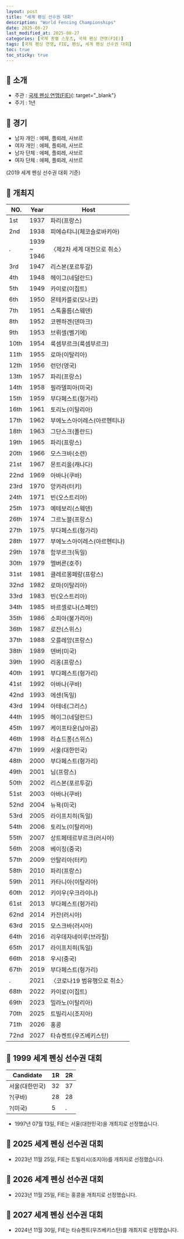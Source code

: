 ```yaml
---
layout: post
title: "세계 펜싱 선수권 대회"
description: "World Fencing Championships"
date: 2025-08-27
last_modified_at: 2025-08-27
categories: [국제 종별 스포츠, 국제 펜싱 연맹(FIE)]
tags: [국제 펜싱 연맹, FIE, 펜싱, 세계 펜싱 선수권 대회]
toc: true
toc_sticky: true
---
```

## 📜 소개
* 주관 : [국제 펜싱 연맹(FIE)](https://fie.org/){: target="_blank"}
* 주기 : 1년

## 📜 경기
* 남자 개인 : 에페, 플뢰레, 사브르
* 여자 개인 : 에페, 플뢰레, 사브르
* 남자 단체 : 에페, 플뢰레, 사브르
* 여자 단체 : 에페, 플뢰레, 사브르

(2019 세계 펜싱 선수권 대회 기준)

## 📜 개최지

<html>
    <head>
        <meta charset="UTF-8">
    </head>
    <body>
        <table>
            <thead>
                <tr class="header-row">
                    <th class="col-no">NO.</th>
                    <th class="col-year">Year</th>
                    <th class="col-host">Host</th>
                </tr>
            </thead>
            <tbody>
                <tr>
                    <td>1st</td>
                    <td>1937</td>
                    <td>파리(프랑스)</td>
                </tr>
                <tr>
                    <td>2nd</td>
                    <td>1938</td>
                    <td>피에슈탸니(체코슬로바키아)</td>
                </tr>
                <tr>
                    <td>.</td>
                    <td>1939<br>~<br>1946</td>
                    <td>〈제2차 세계 대전으로 취소〉</td>
                </tr>
                <tr>
                    <td>3rd</td>
                    <td>1947</td>
                    <td>리스본(포르투갈)</td>
                </tr>
                <tr>
                    <td>4th</td>
                    <td>1948</td>
                    <td>헤이그(네덜란드)</td>
                </tr>
                <tr>
                    <td>5th</td>
                    <td>1949</td>
                    <td>카이로(이집트)</td>
                </tr>
                <tr>
                    <td>6th</td>
                    <td>1950</td>
                    <td>몬테카를로(모나코)</td>
                </tr>
                <tr>
                    <td>7th</td>
                    <td>1951</td>
                    <td>스톡홀름(스웨덴)</td>
                </tr>
                <tr>
                    <td>8th</td>
                    <td>1952</td>
                    <td>코펜하겐(덴마크)</td>
                </tr>
                <tr>
                    <td>9th</td>
                    <td>1953</td>
                    <td>브뤼셀(벨기에)</td>
                </tr>
                <tr>
                    <td>10th</td>
                    <td>1954</td>
                    <td>룩셈부르크(룩셈부르크)</td>
                </tr>
                <tr>
                    <td>11th</td>
                    <td>1955</td>
                    <td>로마(이탈리아)</td>
                </tr>
                <tr>
                    <td>12th</td>
                    <td>1956</td>
                    <td>런던(영국)</td>
                </tr>
                <tr>
                    <td>13th</td>
                    <td>1957</td>
                    <td>파리(프랑스)</td>
                </tr>
                <tr>
                    <td>14th</td>
                    <td>1958</td>
                    <td>필라델피아(미국)</td>
                </tr>
                <tr>
                    <td>15th</td>
                    <td>1959</td>
                    <td>부다페스트(헝가리)</td>
                </tr>
                <tr>
                    <td>16th</td>
                    <td>1961</td>
                    <td>토리노(이탈리아)</td>
                </tr>
                <tr>
                    <td>17th</td>
                    <td>1962</td>
                    <td>부에노스아이레스(아르헨티나)</td>
                </tr>
                <tr>
                    <td>18th</td>
                    <td>1963</td>
                    <td>그단스크(폴란드)</td>
                </tr>
                <tr>
                    <td>19th</td>
                    <td>1965</td>
                    <td>파리(프랑스)</td>
                </tr>
                <tr>
                    <td>20th</td>
                    <td>1966</td>
                    <td>모스크바(소련)</td>
                </tr>
                <tr>
                    <td>21st</td>
                    <td>1967</td>
                    <td>몬트리올(캐나다)</td>
                </tr>
                <tr>
                    <td>22nd</td>
                    <td>1969</td>
                    <td>아바나(쿠바)</td>
                </tr>
                <tr>
                    <td>23rd</td>
                    <td>1970</td>
                    <td>앙카라(터키)</td>
                </tr>
                <tr>
                    <td>24th</td>
                    <td>1971</td>
                    <td>빈(오스트리아)</td>
                </tr>
                <tr>
                    <td>25th</td>
                    <td>1973</td>
                    <td>예테보리(스웨덴)</td>
                </tr>
                <tr>
                    <td>26th</td>
                    <td>1974</td>
                    <td>그르노블(프랑스)</td>
                </tr>
                <tr>
                    <td>27th</td>
                    <td>1975</td>
                    <td>부다페스트(헝가리)</td>
                </tr>
                <tr>
                    <td>28th</td>
                    <td>1977</td>
                    <td>부에노스아이레스(아르헨티나)</td>
                </tr>
                <tr>
                    <td>29th</td>
                    <td>1978</td>
                    <td>함부르크(독일)</td>
                </tr>
                <tr>
                    <td>30th</td>
                    <td>1979</td>
                    <td>멜버른(호주)</td>
                </tr>
                <tr>
                    <td>31st</td>
                    <td>1981</td>
                    <td>클레르몽페랑(프랑스)</td>
                </tr>
                <tr>
                    <td>32nd</td>
                    <td>1982</td>
                    <td>로마(이탈리아)</td>
                </tr>
                <tr>
                    <td>33rd</td>
                    <td>1983</td>
                    <td>빈(오스트리아)</td>
                </tr>
                <tr>
                    <td>34th</td>
                    <td>1985</td>
                    <td>바르셀로나(스페인)</td>
                </tr>
                <tr>
                    <td>35th</td>
                    <td>1986</td>
                    <td>소피아(불가리아)</td>
                </tr>
                <tr>
                    <td>36th</td>
                    <td>1987</td>
                    <td>로잔(스위스)</td>
                </tr>
                <tr>
                    <td>37th</td>
                    <td>1988</td>
                    <td>오를레앙(프랑스)</td>
                </tr>
                <tr>
                    <td>38th</td>
                    <td>1989</td>
                    <td>덴버(미국)</td>
                </tr>
                <tr>
                    <td>39th</td>
                    <td>1990</td>
                    <td>리옹(프랑스)</td>
                </tr>
                <tr>
                    <td>40th</td>
                    <td>1991</td>
                    <td>부다페스트(헝가리)</td>
                </tr>
                <tr>
                    <td>41st</td>
                    <td>1992</td>
                    <td>아바나(쿠바)</td>
                </tr>
                <tr>
                    <td>42nd</td>
                    <td>1993</td>
                    <td>에센(독일)</td>
                </tr>
                <tr>
                    <td>43rd</td>
                    <td>1994</td>
                    <td>아테네(그리스)</td>
                </tr>
                <tr>
                    <td>44th</td>
                    <td>1995</td>
                    <td>헤이그(네덜란드)</td>
                </tr>
                <tr>
                    <td>45th</td>
                    <td>1997</td>
                    <td>케이프타운(남아공)</td>
                </tr>
                <tr>
                    <td>46th</td>
                    <td>1998</td>
                    <td>라쇼드퐁(스위스)</td>
                </tr>
                <tr class="korea-host-bg">
                    <td><span class="korea-host">47th</span></td>
                    <td><span class="korea-host">1999</span></td>
                    <td><span class="korea-host">서울(대한민국)</span></td>
                </tr>
                <tr>
                    <td>48th</td>
                    <td>2000</td>
                    <td>부다페스트(헝가리)</td>
                </tr>
                <tr>
                    <td>49th</td>
                    <td>2001</td>
                    <td>님(프랑스)</td>
                </tr>
                <tr>
                    <td>50th</td>
                    <td>2002</td>
                    <td>리스본(포르투갈)</td>
                </tr>
                <tr>
                    <td>51st</td>
                    <td>2003</td>
                    <td>아바나(쿠바)</td>
                </tr>
                <tr>
                    <td>52nd</td>
                    <td>2004</td>
                    <td>뉴욕(미국)</td>
                </tr>
                <tr>
                    <td>53rd</td>
                    <td>2005</td>
                    <td>라이프치히(독일)</td>
                </tr>
                <tr>
                    <td>54th</td>
                    <td>2006</td>
                    <td>토리노(이탈리아)</td>
                </tr>
                <tr>
                    <td>55th</td>
                    <td>2007</td>
                    <td>상트페테르부르크(러시아)</td>
                </tr>
                <tr>
                    <td>56th</td>
                    <td>2008</td>
                    <td>베이징(중국)</td>
                </tr>
                <tr>
                    <td>57th</td>
                    <td>2009</td>
                    <td>안탈리아(터키)</td>
                </tr>
                <tr>
                    <td>58th</td>
                    <td>2010</td>
                    <td>파리(프랑스)</td>
                </tr>
                <tr>
                    <td>59th</td>
                    <td>2011</td>
                    <td>카타니아(이탈리아)</td>
                </tr>
                <tr>
                    <td>60th</td>
                    <td>2012</td>
                    <td>키이우(우크라이나)</td>
                </tr>
                <tr>
                    <td>61st</td>
                    <td>2013</td>
                    <td>부다페스트(헝가리)</td>
                </tr>
                <tr>
                    <td>62nd</td>
                    <td>2014</td>
                    <td>카잔(러시아)</td>
                </tr>
                <tr>
                    <td>63rd</td>
                    <td>2015</td>
                    <td>모스크바(러시아)</td>
                </tr>
                <tr>
                    <td>64th</td>
                    <td>2016</td>
                    <td>리우데자네이루(브라질)</td>
                </tr>
                <tr>
                    <td>65th</td>
                    <td>2017</td>
                    <td>라이프치히(독일)</td>
                </tr>
                <tr>
                    <td>66th</td>
                    <td>2018</td>
                    <td>우시(중국)</td>
                </tr>
                <tr>
                    <td>67th</td>
                    <td>2019</td>
                    <td>부다페스트(헝가리)</td>
                </tr>
                <tr>
                    <td>.</td>
                    <td>2021</td>
                    <td>〈코로나19 범유행으로 취소〉</td>
                </tr>
                <tr>
                    <td>68th</td>
                    <td>2022</td>
                    <td>카이로(이집트)</td>
                </tr>
                <tr>
                    <td>69th</td>
                    <td>2023</td>
                    <td>밀라노(이탈리아)</td>
                </tr>
                <tr>
                    <td>70th</td>
                    <td>2025</td>
                    <td>트빌리시(조지아)</td>
                </tr>
                <tr>
                    <td>71th</td>
                    <td>2026</td>
                    <td>홍콩</td>
                </tr>
                <tr>
                    <td>72nd</td>
                    <td>2027</td>
                    <td>타슈켄트(우즈베키스탄)</td>
                </tr>
            </tbody>
        </table>
    </body>
</html>

## 📜 1999 세계 펜싱 선수권 대회

<html>
    <head>
        <meta charset="UTF-8">
    </head>
    <body>
        <table>
            <thead>
                <tr class="header-row">
                    <th class="col-Candidate-70">Candidate</th>
                    <th class="col-Round-15">1R</th>
                    <th class="col-Round-15">2R</th>
                </tr>
            </thead>
            <tbody>
                <tr class="korea-host-bg">
                    <td><span class="korea-host">서울(대한민국)</span></td>
                    <td><span class="korea-host2">32</span></td>
                    <td><span class="korea-host2">37</span></td>
                </tr>
                <tr>
                    <td>?(쿠바)</td>
                    <td>28</td>
                    <td>28</td>
                </tr>
                <tr>
                    <td>?(미국)</td>
                    <td>5</td>
                    <td>.</td>
                </tr>
            </tbody>
        </table>
    </body>
</html>

* 1997년 07월 13일, FIE는 <span class="korea-host">서울(대한민국)</span>을 개최지로 선정했습니다.

## 📜 2025 세계 펜싱 선수권 대회
* 2023년 11월 25일, FIE는 <span class="foreign-host">트빌리시(조지아)</span>를 개최지로 선정했습니다.

## 📜 2026 세계 펜싱 선수권 대회
*  2023년 11월 25일, FIE는 <span class="foreign-host">홍콩</span>을 개최지로 선정했습니다.

## 📜 2027 세계 펜싱 선수권 대회
* 2024년 11월 30일, FIE는 <span class="foreign-host">타슈켄트(우즈베키스탄)</span>를 개최지로 선정했습니다.
